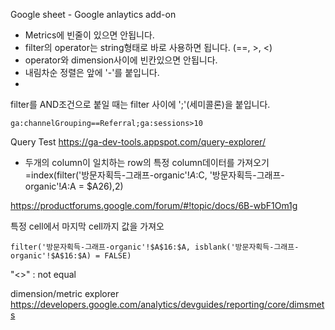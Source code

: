 
Google sheet - Google anlaytics add-on

- Metrics에 빈줄이 있으면 안됩니다.
- filter의 operator는 string형태로 바로 사용하면 됩니다. (==, >, <)
- operator와 dimension사이에 빈칸있으면 안됩니다.
- 내림차순 정렬은 앞에 '-'를 붙입니다.
- 

filter를 AND조건으로 붙일 때는 filter 사이에 ';'(세미콜론)을 붙입니다.

    ga:channelGrouping==Referral;ga:sessions>10

Query Test
https://ga-dev-tools.appspot.com/query-explorer/

- 두개의 column이 일치하는 row의 특정 column데이터를 가져오기
=index(filter('방문자획득-그래프-organic'!$A:$C, '방문자획득-그래프-organic'!$A:$A = $A26),2)

https://productforums.google.com/forum/#!topic/docs/6B-wbF1Om1g


특정 cell에서 마지막 cell까지 값을 가져오

    filter('방문자획득-그래프-organic'!$A$16:$A, isblank('방문자획득-그래프-organic'!$A$16:$A) = FALSE) 


"<>" : not equal



dimension/metric explorer
https://developers.google.com/analytics/devguides/reporting/core/dimsmets